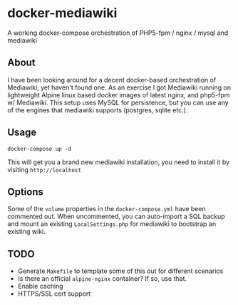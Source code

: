 # docker-mediawiki

A working docker-compose orchestration of PHP5-fpm / nginx / mysql and mediawiki

## About

I have been looking around for a decent docker-based orchestration of Mediawiki, yet haven't found one. As an exercise I got Mediawiki running on lightweight Alpine linux based docker images of latest nginx, and php5-fpm w/ Mediawiki. This setup uses MySQL for persistence, but you can use any of the engines that mediawiki supports (postgres, sqlite etc.).

## Usage

`docker-compose up -d`

This will get you a brand new mediawiki installation, you need to install it by visiting `http://localhost`

## Options

Some of the `volume` properties in the `docker-compose.yml` have been commented out. When uncommented, you can auto-import a SQL backup and mount an existing `LocalSettings.php` for mediawiki to bootstrap an existing wiki.

## TODO

  * Generate `Makefile` to template some of this out for different scenarios
  * Is there an official `alpine-nginx` container? If so, use that.
  * Enable caching
  * HTTPS/SSL cert support
